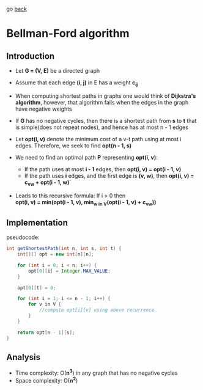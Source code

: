 go [back](DP-MENU.md)

# __Bellman-Ford algorithm__

## __Introduction__

* Let **G = (V, E)** be a directed graph 
* Assume that each edge **(i, j)** in E has a weight **c<sub>ij</sub>**
* When computing shortest paths in graphs one would think of **Dijkstra's algorithm**, however, that algorithm fails when the edges in the graph have negative weights

* If **G** has no negative cycles, then there is a shortest path from **s** to **t** that is simple(does not repeat nodes), and hence has at most n - 1 edges

* Let **opt(i, v)** denote the minimum cost of a v-t path using at most i edges. Therefore, we seek to find **opt(n - 1, s)** 

* We need to find an optimal path **P** representing **opt(i, v)**:
    * If the path uses at most **i - 1** edges, then **opt(i, v) = opt(i - 1, v)**
    * If the path uses **i** edges, and the first edge is **(v, w)**, then **opt(i, v) = c<sub>vw</sub> + opt(i - 1, w)**`
* Leads to this recursive formula: If i > 0 then </br>
**opt(i, v) = min(opt(i - 1, v), min<sub>w in V</sub>(opt(i - 1, v) + c<sub>vw</sub>))**

## __Implementation__
 
pseudocode: 
```java
int getShortestPath(int n, int s, int t) {
    int[][] opt = new int[n][n];

    for (int i = 0; i < n; i++) {
        opt[0][i] = Integer.MAX_VALUE;
    }

    opt[0][t] = 0;

    for (int i = 1; i <= n - 1; i++) {
        for v in V { 
            //compute opt[i][v] using above recurrence
        }
    }

    return opt[n - 1][s];
}
```

## __Analysis__

* Time complexity: O(**n<sup>3</sup>**) in any graph that has no negative cycles
* Space complexity: O(**n<sup>2</sup>**)


  

